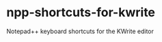 npp-shortcuts-for-kwrite
========================

Notepad++ keyboard shortcuts for the KWrite editor
